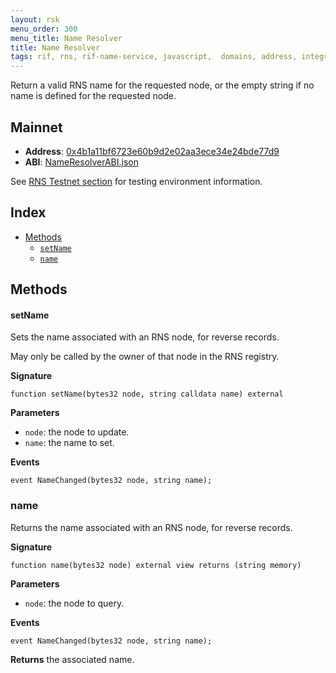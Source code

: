 ```yaml
---
layout: rsk
menu_order: 300
menu_title: Name Resolver
title: Name Resolver
tags: rif, rns, rif-name-service, javascript,  domains, address, integrate, resolver, node, sdk, libraries, infrastructure, protocols, mvp, design, rbtc, defi, decentralized, quick-start, guides, tutorial, networks, dapps, tools, rootstock, rsk, ethereum, smart-contracts, install, get-started, how-to, mainnet, testnet, contracts, wallets, web3, crypto
---
```


Return a valid RNS name for the requested node, or the empty string if no name is defined for the requested node.

## Mainnet

- **Address**: [0x4b1a11bf6723e60b9d2e02aa3ece34e24bde77d9](https://explorer.rsk.co/address/0x4b1a11bf6723e60b9d2e02aa3ece34e24bde77d9)
- **ABI**: [NameResolverABI.json](/rif/rns/architecture/NameResolverABI.json)

See [RNS Testnet section](/rif/rns/testnet) for testing environment information.

## Index

- [Methods](#methods)
  - [`setName`](#setname)
  - [`name`](#name)

## Methods

#### setName

Sets the name associated with an RNS node, for reverse records.

May only be called by the owner of that node in the RNS registry.

**Signature**

```
function setName(bytes32 node, string calldata name) external
```

**Parameters**

- `node`: the node to update.
- `name`: the name to set.

**Events**

```
event NameChanged(bytes32 node, string name);
```

### name

Returns the name associated with an RNS node, for reverse records.

**Signature**

```
function name(bytes32 node) external view returns (string memory)
```

**Parameters**

- `node`: the node to query.

**Events**

```
event NameChanged(bytes32 node, string name);
```

**Returns** the associated name.
